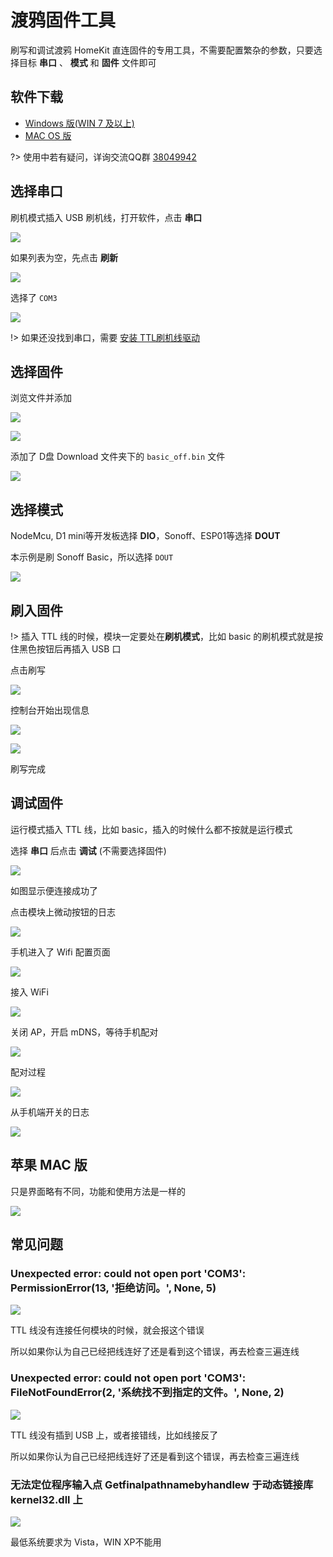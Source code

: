 # 渡鸦固件工具

刷写和调试渡鸦 HomeKit 直连固件的专用工具，不需要配置繁杂的参数，只要选择目标 **串口** 、 **模式** 和 **固件** 文件即可


## 软件下载

- [Windows 版(WIN 7 及以上)](http://pic.airijia.com/download/raven-win.zip)
- [MAC OS 版](http://pic.airijia.com/download/raven-mac.zip)


?> 使用中若有疑问，详询交流QQ群  [38049942](//shang.qq.com/wpa/qunwpa?idkey=eb028eb95506e4ee49beab0dc0147e821298e1865ba3379963e45a1900e40c22)


## 选择串口


刷机模式插入 USB 刷机线，打开软件，点击 **串口**



![](http://pic.airijia.com/doc/20181221161003.png)


如果列表为空，先点击 **刷新**


![](http://pic.airijia.com/doc/20181221161049.png)


选择了 `COM3`

![](http://pic.airijia.com/doc/20181221161357.png)

!> 如果还没找到串口，需要 [安装 TTL刷机线驱动](diy/ttl)

## 选择固件

浏览文件并添加

![](http://pic.airijia.com/doc/20181221161427.png)


![](http://pic.airijia.com/doc/20181221161512.png)



添加了 D盘 Download 文件夹下的 `basic_off.bin` 文件

![](http://pic.airijia.com/doc/20181221161524.png)


## 选择模式

NodeMcu, D1 mini等开发板选择 **DIO**，Sonoff、ESP01等选择 **DOUT**

本示例是刷 Sonoff Basic，所以选择 `DOUT`


![](http://pic.airijia.com/doc/20181221161800.png)



## 刷入固件


!> 插入 TTL 线的时候，模块一定要处在**刷机模式**，比如 basic 的刷机模式就是按住黑色按钮后再插入 USB 口

点击刷写


![](http://pic.airijia.com/doc/20181221162000.png)



控制台开始出现信息

![](http://pic.airijia.com/doc/20181221162021.png)


![](http://pic.airijia.com/doc/20181221162033.png)


刷写完成



## 调试固件

运行模式插入 TTL 线，比如 basic，插入的时候什么都不按就是运行模式

选择 **串口** 后点击 **调试** (不需要选择固件)

![](http://pic.airijia.com/doc/20181221162418.png)


如图显示便连接成功了


点击模块上微动按钮的日志

![](http://pic.airijia.com/doc/20181221162545.png)



手机进入了 Wifi 配置页面


![](http://pic.airijia.com/doc/20181221162842.png)


接入 WiFi


![](http://pic.airijia.com/doc/20181221163102.png)


关闭 AP，开启 mDNS，等待手机配对

![](http://pic.airijia.com/doc/20181221163349.png)



配对过程


![](http://pic.airijia.com/doc/20181221163638.png)


从手机端开关的日志


![](http://pic.airijia.com/doc/20181221163725.png)


## 苹果 MAC 版

只是界面略有不同，功能和使用方法是一样的


![](http://pic.airijia.com/doc/20181222190219.png)



## 常见问题

### Unexpected error: could not open port 'COM3': PermissionError(13, '拒绝访问。', None, 5)


![](http://pic.airijia.com/doc/20181130152853.png)

TTL 线没有连接任何模块的时候，就会报这个错误

所以如果你认为自己已经把线连好了还是看到这个错误，再去检查三遍连线



### Unexpected error: could not open port 'COM3': FileNotFoundError(2, '系统找不到指定的文件。', None, 2)


![](http://pic.airijia.com/doc/20181130154519.png)


TTL 线没有插到 USB 上，或者接错线，比如线接反了

所以如果你认为自己已经把线连好了还是看到这个错误，再去检查三遍连线



###  无法定位程序输入点 Getfinalpathnamebyhandlew 于动态链接库 kernel32.dll 上

![](http://pic.airijia.com/doc/20181202172626.png)

最低系统要求为 Vista，WIN XP不能用

